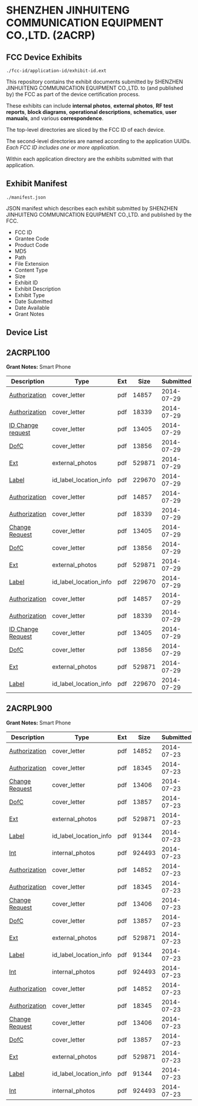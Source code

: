 # SHENZHEN JINHUITENG COMMUNICATION EQUIPMENT CO.,LTD. (2ACRP)
## FCC Device Exhibits

```
./fcc-id/application-id/exhibit-id.ext
```

This repository contains the exhibit documents submitted by SHENZHEN JINHUITENG COMMUNICATION EQUIPMENT CO.,LTD. to (and published by) the FCC as part of the device certification process.

These exhibits can include **internal photos**, **external photos**, **RF test reports**, **block diagrams**, **operational descriptions**, **schematics**, **user manuals**, and various **correspondence**.

The top-level directories are sliced by the FCC ID of each device.

The second-level directories are named according to the application UUIDs. *Each FCC ID includes one or more application.*

Within each application directory are the exhibits submitted with that application. 

## Exhibit Manifest

```
./manifest.json
```

JSON manifest which describes each exhibit submitted by SHENZHEN JINHUITENG COMMUNICATION EQUIPMENT CO.,LTD. and published by the FCC.

- FCC ID
- Grantee Code
- Product Code
- MD5
- Path
- File Extension
- Content Type
- Size
- Exhibit ID
- Exhibit Description
- Exhibit Type
- Date Submitted
- Date Available
- Grant Notes

## Device List
## 2ACRPL100
**Grant Notes:** Smart Phone

| Description | Type | Ext | Size | Submitted | Available |
| ----------- | ---- | --- | ---- | --------- | --------- |
| [Authorization](2ACRPL100/7f3177fe349b6f13a30bc7f5538d452b/2339255.pdf) | cover_letter | pdf | 14857 | 2014-07-29 | 2014-07-29 |
| [Authorization](2ACRPL100/7f3177fe349b6f13a30bc7f5538d452b/2339256.pdf) | cover_letter | pdf | 18339 | 2014-07-29 | 2014-07-29 |
| [ID Change request](2ACRPL100/7f3177fe349b6f13a30bc7f5538d452b/2339257.pdf) | cover_letter | pdf | 13405 | 2014-07-29 | 2014-07-29 |
| [DofC](2ACRPL100/7f3177fe349b6f13a30bc7f5538d452b/2339258.pdf) | cover_letter | pdf | 13856 | 2014-07-29 | 2014-07-29 |
| [Ext](2ACRPL100/7f3177fe349b6f13a30bc7f5538d452b/2252360.pdf) | external_photos | pdf | 529871 | 2014-07-29 | 2014-07-29 |
| [Label](2ACRPL100/7f3177fe349b6f13a30bc7f5538d452b/2339260.pdf) | id_label_location_info | pdf | 229670 | 2014-07-29 | 2014-07-29 |
| [Authorization](2ACRPL100/4ecd4aa15de4d52f825173558d3e65e5/2339255.pdf) | cover_letter | pdf | 14857 | 2014-07-29 | 2014-07-29 |
| [Authorization](2ACRPL100/4ecd4aa15de4d52f825173558d3e65e5/2339256.pdf) | cover_letter | pdf | 18339 | 2014-07-29 | 2014-07-29 |
| [Change Request](2ACRPL100/4ecd4aa15de4d52f825173558d3e65e5/2339257.pdf) | cover_letter | pdf | 13405 | 2014-07-29 | 2014-07-29 |
| [DofC](2ACRPL100/4ecd4aa15de4d52f825173558d3e65e5/2339258.pdf) | cover_letter | pdf | 13856 | 2014-07-29 | 2014-07-29 |
| [Ext](2ACRPL100/4ecd4aa15de4d52f825173558d3e65e5/2252360.pdf) | external_photos | pdf | 529871 | 2014-07-29 | 2014-07-29 |
| [Label](2ACRPL100/4ecd4aa15de4d52f825173558d3e65e5/2339260.pdf) | id_label_location_info | pdf | 229670 | 2014-07-29 | 2014-07-29 |
| [Authorization](2ACRPL100/4c158cb3f36874a2c987404306fce96e/2339255.pdf) | cover_letter | pdf | 14857 | 2014-07-29 | 2014-07-29 |
| [Authorization](2ACRPL100/4c158cb3f36874a2c987404306fce96e/2339256.pdf) | cover_letter | pdf | 18339 | 2014-07-29 | 2014-07-29 |
| [ID Change Request](2ACRPL100/4c158cb3f36874a2c987404306fce96e/2339257.pdf) | cover_letter | pdf | 13405 | 2014-07-29 | 2014-07-29 |
| [DofC](2ACRPL100/4c158cb3f36874a2c987404306fce96e/2339258.pdf) | cover_letter | pdf | 13856 | 2014-07-29 | 2014-07-29 |
| [Ext](2ACRPL100/4c158cb3f36874a2c987404306fce96e/2252360.pdf) | external_photos | pdf | 529871 | 2014-07-29 | 2014-07-29 |
| [Label](2ACRPL100/4c158cb3f36874a2c987404306fce96e/2339260.pdf) | id_label_location_info | pdf | 229670 | 2014-07-29 | 2014-07-29 |
## 2ACRPL900
**Grant Notes:** Smart Phone

| Description | Type | Ext | Size | Submitted | Available |
| ----------- | ---- | --- | ---- | --------- | --------- |
| [Authorization](2ACRPL900/27001c81be1706fe0285cff458c42f1d/2333593.pdf) | cover_letter | pdf | 14852 | 2014-07-23 | 2014-07-23 |
| [Authorization](2ACRPL900/27001c81be1706fe0285cff458c42f1d/2333594.pdf) | cover_letter | pdf | 18345 | 2014-07-23 | 2014-07-23 |
| [Change Request](2ACRPL900/27001c81be1706fe0285cff458c42f1d/2333595.pdf) | cover_letter | pdf | 13406 | 2014-07-23 | 2014-07-23 |
| [DofC](2ACRPL900/27001c81be1706fe0285cff458c42f1d/2333596.pdf) | cover_letter | pdf | 13857 | 2014-07-23 | 2014-07-23 |
| [Ext](2ACRPL900/27001c81be1706fe0285cff458c42f1d/2252360.pdf) | external_photos | pdf | 529871 | 2014-07-23 | 2014-07-23 |
| [Label](2ACRPL900/27001c81be1706fe0285cff458c42f1d/2333599.pdf) | id_label_location_info | pdf | 91344 | 2014-07-23 | 2014-07-23 |
| [Int](2ACRPL900/27001c81be1706fe0285cff458c42f1d/2252362.pdf) | internal_photos | pdf | 924493 | 2014-07-23 | 2014-07-23 |
| [Authorization](2ACRPL900/85f37d02f859f57c11436dfa19e51372/2333593.pdf) | cover_letter | pdf | 14852 | 2014-07-23 | 2014-07-23 |
| [Authorization](2ACRPL900/85f37d02f859f57c11436dfa19e51372/2333594.pdf) | cover_letter | pdf | 18345 | 2014-07-23 | 2014-07-23 |
| [Change Request](2ACRPL900/85f37d02f859f57c11436dfa19e51372/2333595.pdf) | cover_letter | pdf | 13406 | 2014-07-23 | 2014-07-23 |
| [DofC](2ACRPL900/85f37d02f859f57c11436dfa19e51372/2333596.pdf) | cover_letter | pdf | 13857 | 2014-07-23 | 2014-07-23 |
| [Ext](2ACRPL900/85f37d02f859f57c11436dfa19e51372/2252360.pdf) | external_photos | pdf | 529871 | 2014-07-23 | 2014-07-23 |
| [Label](2ACRPL900/85f37d02f859f57c11436dfa19e51372/2333599.pdf) | id_label_location_info | pdf | 91344 | 2014-07-23 | 2014-07-23 |
| [Int](2ACRPL900/85f37d02f859f57c11436dfa19e51372/2252362.pdf) | internal_photos | pdf | 924493 | 2014-07-23 | 2014-07-23 |
| [Authorization](2ACRPL900/18be35c24dcccb770f210b2704e85bb4/2333593.pdf) | cover_letter | pdf | 14852 | 2014-07-23 | 2014-07-23 |
| [Authorization](2ACRPL900/18be35c24dcccb770f210b2704e85bb4/2333594.pdf) | cover_letter | pdf | 18345 | 2014-07-23 | 2014-07-23 |
| [Change Request](2ACRPL900/18be35c24dcccb770f210b2704e85bb4/2333595.pdf) | cover_letter | pdf | 13406 | 2014-07-23 | 2014-07-23 |
| [DofC](2ACRPL900/18be35c24dcccb770f210b2704e85bb4/2333596.pdf) | cover_letter | pdf | 13857 | 2014-07-23 | 2014-07-23 |
| [Ext](2ACRPL900/18be35c24dcccb770f210b2704e85bb4/2252360.pdf) | external_photos | pdf | 529871 | 2014-07-23 | 2014-07-23 |
| [Label](2ACRPL900/18be35c24dcccb770f210b2704e85bb4/2333599.pdf) | id_label_location_info | pdf | 91344 | 2014-07-23 | 2014-07-23 |
| [Int](2ACRPL900/18be35c24dcccb770f210b2704e85bb4/2252362.pdf) | internal_photos | pdf | 924493 | 2014-07-23 | 2014-07-23 |
